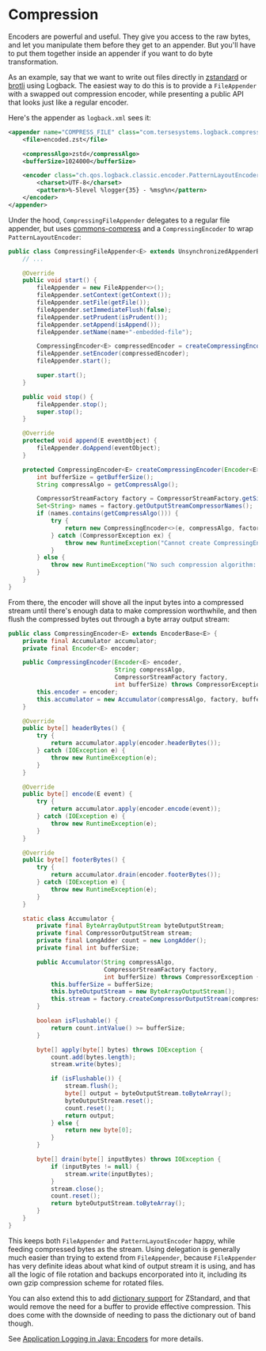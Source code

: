 # Compression

Encoders are powerful and useful.  They give you access to the raw bytes, and let you manipulate them before they get to an appender.  But you'll have to put them together inside an appender if you want to do byte transformation.

As an example, say that we want to write out files directly in [zstandard](http://facebook.github.io/zstd/) or [brotli](https://en.wikipedia.org/wiki/Brotli) using Logback.  The easiest way to do this is to provide a `FileAppender` with a swapped out compression encoder, while presenting a public API that looks just like a regular encoder.

Here's the appender as `logback.xml` sees it:

```xml
<appender name="COMPRESS_FILE" class="com.tersesystems.logback.compress.CompressingFileAppender">
    <file>encoded.zst</file>

    <compressAlgo>zstd</compressAlgo>
    <bufferSize>1024000</bufferSize>

    <encoder class="ch.qos.logback.classic.encoder.PatternLayoutEncoder">
        <charset>UTF-8</charset>
        <pattern>%-5level %logger{35} - %msg%n</pattern>
    </encoder>
</appender>
```

Under the hood, `CompressingFileAppender` delegates to a regular file appender, but uses [commons-compress](https://commons.apache.org/proper/commons-compress/) and a `CompressingEncoder` to wrap `PatternLayoutEncoder`:

```java
public class CompressingFileAppender<E> extends UnsynchronizedAppenderBase<E> {
    // ...

    @Override
    public void start() {
        fileAppender = new FileAppender<>();
        fileAppender.setContext(getContext());
        fileAppender.setFile(getFile());
        fileAppender.setImmediateFlush(false);
        fileAppender.setPrudent(isPrudent());
        fileAppender.setAppend(isAppend());
        fileAppender.setName(name+"-embedded-file");

        CompressingEncoder<E> compressedEncoder = createCompressingEncoder(getEncoder());
        fileAppender.setEncoder(compressedEncoder);
        fileAppender.start();

        super.start();
    }

    public void stop() {
        fileAppender.stop();
        super.stop();
    }

    @Override
    protected void append(E eventObject) {
        fileAppender.doAppend(eventObject);
    }

    protected CompressingEncoder<E> createCompressingEncoder(Encoder<E> e) {
        int bufferSize = getBufferSize();
        String compressAlgo = getCompressAlgo();

        CompressorStreamFactory factory = CompressorStreamFactory.getSingleton();
        Set<String> names = factory.getOutputStreamCompressorNames();
        if (names.contains(getCompressAlgo())) {
            try {
                return new CompressingEncoder<>(e, compressAlgo, factory, bufferSize);
            } catch (CompressorException ex) {
                throw new RuntimeException("Cannot create CompressingEncoder", ex);
            }
        } else {
            throw new RuntimeException("No such compression algorithm: " + compressAlgo);
        }
    }
}
```

From there, the encoder will shove all the input bytes into a compressed stream until there's enough data to make compression worthwhile, and then flush the compressed bytes out through a byte array output stream:

```java
public class CompressingEncoder<E> extends EncoderBase<E> {
    private final Accumulator accumulator;
    private final Encoder<E> encoder;

    public CompressingEncoder(Encoder<E> encoder, 
                              String compressAlgo,
                              CompressorStreamFactory factory, 
                              int bufferSize) throws CompressorException {
        this.encoder = encoder;
        this.accumulator = new Accumulator(compressAlgo, factory, bufferSize);
    }

    @Override
    public byte[] headerBytes() {
        try {
            return accumulator.apply(encoder.headerBytes());
        } catch (IOException e) {
            throw new RuntimeException(e);
        }
    }

    @Override
    public byte[] encode(E event) {
        try {
            return accumulator.apply(encoder.encode(event));
        } catch (IOException e) {
            throw new RuntimeException(e);
        }
    }

    @Override
    public byte[] footerBytes() {
        try {
            return accumulator.drain(encoder.footerBytes());
        } catch (IOException e) {
            throw new RuntimeException(e);
        }
    }

    static class Accumulator {
        private final ByteArrayOutputStream byteOutputStream;
        private final CompressorOutputStream stream;
        private final LongAdder count = new LongAdder();
        private final int bufferSize;

        public Accumulator(String compressAlgo, 
                           CompressorStreamFactory factory, 
                           int bufferSize) throws CompressorException {
            this.bufferSize = bufferSize;
            this.byteOutputStream = new ByteArrayOutputStream();
            this.stream = factory.createCompressorOutputStream(compressAlgo, byteOutputStream);
        }

        boolean isFlushable() {
            return count.intValue() >= bufferSize;
        }

        byte[] apply(byte[] bytes) throws IOException {
            count.add(bytes.length);
            stream.write(bytes);

            if (isFlushable()) {
                stream.flush();
                byte[] output = byteOutputStream.toByteArray();
                byteOutputStream.reset();
                count.reset();
                return output;
            } else {
                return new byte[0];
            }
        }

        byte[] drain(byte[] inputBytes) throws IOException {
            if (inputBytes != null) {
                stream.write(inputBytes);
            }
            stream.close();
            count.reset();
            return byteOutputStream.toByteArray();
        }
    }
}
```

This keeps both `FileAppender` and `PatternLayoutEncoder` happy, while feeding compressed bytes as the stream.  Using delegation is generally much easier than trying to extend from `FileAppender`, because `FileAppender` has very definite ideas about what kind of output stream it is using, and has all the logic of file rotation and backups encorporated into it, including its own gzip compression scheme for rotated files.

You can also extend this to add [dictionary support](https://facebook.github.io/zstd/#small-data) for ZStandard, and that would remove the need for a buffer to provide effective compression.  This does come with the downside of needing to pass the dictionary out of band though.

See [Application Logging in Java: Encoders](https://tersesystems.com/blog/2019/06/09/application-logging-in-java-part-7/) for more details.
